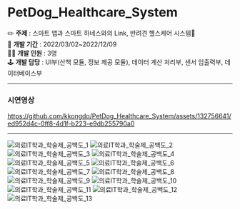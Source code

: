 # PetDog_Healthcare_System

✏️ **주제** : 스마트 앱과 스마트 하네스와의 Link, 반려견 헬스케어 시스템🐶 <br>
📆 **개발 기간** : 2022/03/02~2022/12/09 <br>
👨‍💻 **개발 인원** : 3명<br>
🕹️ **개발 담당** : UI부(산책 모듈, 정보 제공 모듈), 데이터 계산 처리부, 센서 입출력부, 데이터베이스부 <br>

---
### 시연영상

https://github.com/kkongdo/PetDog_Healthcare_System/assets/132756641/ed952d4c-0ff8-4d1f-b223-e9db255790a0

---
![의료IT학과_학술제_공백도_1](https://github.com/KKongDo/PetDog_Healthcare_System/assets/132756641/ae0abde4-6258-4fa9-9883-b5927beeb176)
![의료IT학과_학술제_공백도_2](https://github.com/KKongDo/PetDog_Healthcare_System/assets/132756641/ab7e6c9a-8b45-451c-a60f-3c042d8387bf)
![의료IT학과_학술제_공백도_3](https://github.com/KKongDo/PetDog_Healthcare_System/assets/132756641/44cf02ea-cc4a-42de-90e7-169100250fb1)
![의료IT학과_학술제_공백도_4](https://github.com/KKongDo/PetDog_Healthcare_System/assets/132756641/f1983e46-347e-4248-b265-4ce7749c4545)
![의료IT학과_학술제_공백도_5](https://github.com/KKongDo/PetDog_Healthcare_System/assets/132756641/625dbb76-ea85-4b2e-9563-048d7cd0ec53)
![의료IT학과_학술제_공백도_6](https://github.com/KKongDo/PetDog_Healthcare_System/assets/132756641/4a5b1177-305d-441c-9243-61796717b42f)
![의료IT학과_학술제_공백도_7](https://github.com/KKongDo/PetDog_Healthcare_System/assets/132756641/54142e81-03ca-451a-903c-ea25b06f198d)
![의료IT학과_학술제_공백도_8](https://github.com/KKongDo/PetDog_Healthcare_System/assets/132756641/d89fef1f-f732-4985-b895-b50a6a80627f)
![의료IT학과_학술제_공백도_9](https://github.com/KKongDo/PetDog_Healthcare_System/assets/132756641/6db938d5-1392-486a-83e6-1c065050eb7c)
![의료IT학과_학술제_공백도_10](https://github.com/kkongdo/PetDog_Healthcare_System/assets/132756641/e84a29ae-6742-4c38-8e13-8856533ce4e6)
![의료IT학과_학술제_공백도_11](https://github.com/KKongDo/PetDog_Healthcare_System/assets/132756641/e11140b1-9b6b-40cf-95e3-4c467c15e6f0)
![의료IT학과_학술제_공백도_12](https://github.com/KKongDo/PetDog_Healthcare_System/assets/132756641/69ceb057-61cb-4feb-a5a8-5ee4fb9c592d)
![의료IT학과_학술제_공백도_13](https://github.com/KKongDo/PetDog_Healthcare_System/assets/132756641/b325c5d3-b344-4362-932e-e9a8871a048f)
